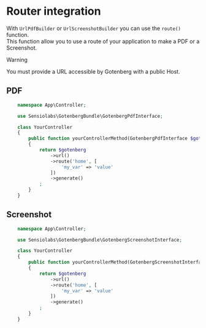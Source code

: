# Router integration

With `UrlPdfBuilder` or `UrlScreenshotBuilder` you can use the `route()` function.  
This function allow you to use a route of your application to make a PDF or a Screenshot.

> [!WARNING]  
> You must provide a URL accessible by Gotenberg with a public Host.

## PDF

````php
    namespace App\Controller;

    use Sensiolabs\GotenbergBundle\GotenbergPdfInterface;

    class YourController
    {
        public function yourControllerMethod(GotenbergPdfInterface $gotenberg): Response
        {
            return $gotenberg
                ->url()
                ->route('home', [
                    'my_var' => 'value'
                ])
                ->generate()
            ;
        }
    }
````

## Screenshot

````php
    namespace App\Controller;

    use Sensiolabs\GotenbergBundle\GotenbergScreenshotInterface;

    class YourController
    {
        public function yourControllerMethod(GotenbergScreenshotInterface $gotenberg): Response
        {
            return $gotenberg
                ->url()
                ->route('home', [
                    'my_var' => 'value'
                ])
                ->generate()
            ;
        }
    }
````
